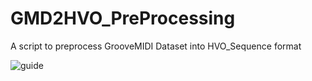 # GMD2HVO_PreProcessing
A script to preprocess GrooveMIDI Dataset into HVO_Sequence format

![guide](https://user-images.githubusercontent.com/35939495/118392795-aacfc180-b63b-11eb-9ae7-25493a08cb7f.jpg)
